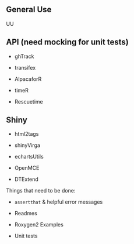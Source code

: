 
## General Use

UU

  

## API (need mocking for unit tests)

- ghTrack

- transifex

- AlpacaforR

- timeR

- Rescuetime

  

## Shiny

- html2tags

- shinyVirga

- echartsUtils

- OpenMCE

- DTExtend

  

Things that need to be done:

-  `assertthat` & helpful error messages

- Readmes

- Roxygen2 Examples

- Unit tests

